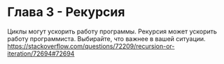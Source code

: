 # Глава 3 - Рекурсия
Циклы могут ускорить работу программы. Рекурсия может ускорить работу программиста. Выбирайте, что важнее в вашей ситуации. https://stackoverflow.com/questions/72209/recursion-or-iteration/72694#72694